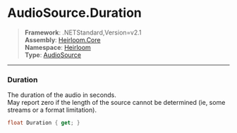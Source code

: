 # AudioSource.Duration

> **Framework**: .NETStandard,Version=v2.1  
> **Assembly**: [Heirloom.Core][0]  
> **Namespace**: [Heirloom][0]  
> **Type**: [AudioSource][1]  

--------------------------------------------------------------------------------

### Duration

The duration of the audio in seconds.   
 May report zero if the length of the source cannot be determined (ie, some streams or a format limitation).

```cs
float Duration { get; }
```

[0]: ..\Heirloom.Core.md
[1]: Heirloom.AudioSource.md
